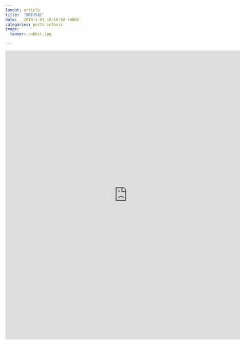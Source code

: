 ```yaml
---
layout: article
title:  "期中作品"
date:   2018-1-03 10:10:50 +0800
categories: posts infovis
image:
  teaser: rabbit.jpg
  
---
```

<div class='tableau1' style='width:1000; height:1000;'> 

<iframe src="https://public.tableau.com/profile/.45238104#!/vizhome/_15729/sheet18"width="760px" height="900px" frameborder="0"></iframe> 

</div>
